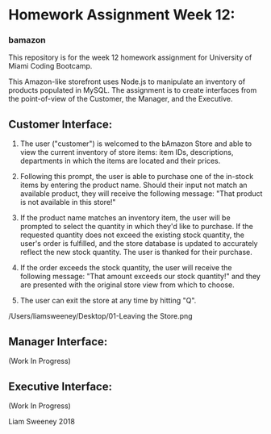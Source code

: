 # Homework Assignment Week 12:
### bamazon

This repository is for the week 12 homework assignment for University of Miami Coding Bootcamp. 

This Amazon-like storefront uses Node.js to manipulate an inventory of products populated in MySQL. The assignment is to create interfaces from the point-of-view of the Customer, the Manager, and the Executive.

## Customer Interface:
1. The user ("customer") is welcomed to the bAmazon Store and able to view the current inventory of store items: item IDs, descriptions, departments in which the items are located and their prices. 

3. Following this prompt, the user is able to purchase one of the in-stock items by entering the product name. Should their input not match an available product, they will receive the following message: "That product is not available in this store!"

4. If the product name matches an inventory item, the user will be prompted to select the quantity in which they'd like to purchase. If the requested quantity does not exceed the existing stock quantity, the user's order is fulfilled, and the store database is updated to accurately reflect the new stock quantity. The user is thanked for their purchase. 

5. If the order exceeds the stock quantity, the user will receive the following message: "That amount exceeds our stock quantity!" and they are presented with the original store view from which to choose.

5. The user can exit the store at any time by hitting "Q". 

/Users/liamsweeney/Desktop/01-Leaving the Store.png



## Manager Interface:
(Work In Progress)

## Executive Interface:
(Work In Progress)

Liam Sweeney 2018
